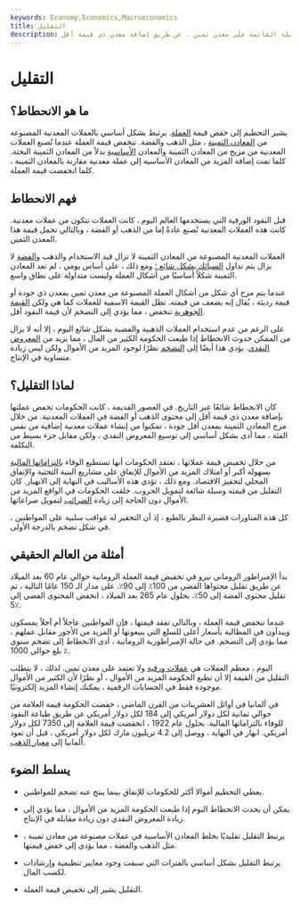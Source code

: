 ```yaml
---
keywords: Economy,Economics,Macroeconomics
title: التقليل
description: يشير التخفيض إلى خفض قيمة العملة ، خاصة العملة القائمة على معدن ثمين ، عن طريق إضافة معدن ذي قيمة أقل.
---
```


# التقليل
## ما هو الانحطاط؟

يشير التحطيم إلى خفض قيمة [العملة](/currency). يرتبط بشكل أساسي بالعملات المعدنية المصنوعة من [المعادن الثمينة](/preciousmetal) ، مثل الذهب والفضة. تنخفض قيمة العملة عندما تُصنع العملات المعدنية من مزيج من المعادن الثمينة والمعادن [الأساسية](/base-metals) بدلاً من المعادن الثمينة البحتة. كلما تمت إضافة المزيد من المعادن الأساسية إلى عملة معدنية مقارنة بالمعادن الثمينة ، كلما انخفضت قيمة العملة.

## فهم الانحطاط

قبل النقود الورقية التي يستخدمها العالم اليوم ، كانت العملات تتكون من عملات معدنية. كانت هذه العملات المعدنية تُصنع عادةً إما من الذهب أو الفضة ، وبالتالي تحمل قيمة هذا المعدن الثمين.

العملات المعدنية المصنوعة من المعادن الثمينة لا تزال قيد الاستخدام والذهب [والفضة](/silver) لا يزال يتم تداول [السبائك بشكل شائع ؛](/bullion) ومع ذلك ، على أساس يومي ، لم تعد المعادن الثمينة شكلاً أساسيًا من أشكال العملة وليست متداولة على نطاق واسع.

عندما يتم مزج أي شكل من أشكال العملة المصنوعة من معدن ثمين بمعدن ذي جودة أو قيمة رديئة ، يُقال إنه يضعف من قيمته. تظل القيمة الاسمية للعملات كما هي ولكن [القيمة الجوهرية](/intrinsicvalue) تنخفض ، مما يؤدي إلى التضخم لأن قيمة النقود أقل.

على الرغم من عدم استخدام العملات الذهبية والفضية بشكل شائع اليوم ، إلا أنه لا يزال من الممكن حدوث الانحطاط إذا طبعت الحكومة الكثير من المال ، مما يزيد من [المعروض النقدي](/moneysupply). يؤدي هذا أيضًا إلى [التضخم](/inflation) نظرًا لوجود المزيد من الأموال ولكن ليس زيادة متساوية في الإنتاج.

## لماذا التقليل؟

كان الانحطاط شائعًا عبر التاريخ. في العصور القديمة ، كانت الحكومات تخفض عملتها بإضافة معدن ذي قيمة أقل إلى محتوى الذهب أو الفضة في العملات المعدنية. من خلال مزج المعادن الثمينة بمعدن أقل جودة ، تمكنوا من إنشاء عملات معدنية إضافية من نفس الفئة ، مما أدى بشكل أساسي إلى توسيع المعروض النقدي ، ولكن مقابل جزء بسيط من التكلفة.

من خلال تخفيض قيمة عملاتها ، تعتقد الحكومات أنها تستطيع الوفاء [بالتزاماتها المالية](/obligation) بسهولة أكبر أو امتلاك المزيد من الأموال للإنفاق على مشاريع البنية التحتية والإنفاق المحلي لتحفيز الاقتصاد. ومع ذلك ، تؤدي هذه الأساليب في النهاية إلى الانهيار. كان التقليل من قيمته وسيلة شائعة لتمويل الحروب. خلقت الحكومات في الواقع المزيد من الأموال دون الحاجة إلى زيادة [الضرائب](/taxes) لتمويل صراعاتها.

كل هذه المناورات قصيرة النظر بالطبع ، إذ أن التحقير له عواقب سلبية على المواطنين ، في شكل تضخم بالدرجة الأولى.

## أمثلة من العالم الحقيقي

بدأ الإمبراطور الروماني نيرو في تخفيض قيمة العملة الرومانية حوالي عام 60 بعد الميلاد عن طريق تقليل محتواها الفضي من 100٪ إلى 90٪. على مدار الـ 150 عامًا التالية ، تم تقليل محتوى الفضة إلى 50٪. بحلول عام 265 بعد الميلاد ، انخفض المحتوى الفضي إلى 5٪.

عندما تنخفض قيمة العملة ، وبالتالي تفقد قيمتها ، فإن المواطنين عاجلاً أم آجلاً يمسكون ويبدأون في المطالبة بأسعار أعلى للسلع التي يبيعونها أو المزيد من الأجور مقابل عملهم ، مما يؤدي إلى التضخم. في حالة الإمبراطورية الرومانية ، أدى الانحطاط إلى تضخم سنوي بلغ حوالي 1000 ٪.

اليوم ، معظم العملات هي [عملات ورقية](/fiatmoney) ولا تعتمد على معدن ثمين. لذلك ، لا يتطلب التقليل من القيمة إلا أن تطبع الحكومة المزيد من الأموال ، أو نظرًا لأن الكثير من الأموال موجودة فقط في الحسابات الرقمية ، يمكنك إنشاء المزيد إلكترونيًا.

في ألمانيا في أوائل العشرينات من القرن الماضي ، خفضت الحكومة قيمة العلامة من حوالي ثمانية لكل دولار أمريكي إلى 184 لكل دولار أمريكي عن طريق طباعة النقود للوفاء بالتزاماتها المالية. بحلول عام 1922 ، انخفضت قيمة العلامة إلى 7350 لكل دولار أمريكي. انهار في النهاية ، ووصل إلى 4.2 تريليون مارك لكل دولار أمريكي ، قبل أن تعود ألمانيا إلى [معيار الذهب](/goldstandard).

## يسلط الضوء

- يعطي التحطيم أموالا أكثر للحكومات للإنفاق بينما ينتج عنه تضخم للمواطنين.

- يمكن أن يحدث الانحطاط اليوم إذا طبعت الحكومة المزيد من الأموال ، مما يؤدي إلى زيادة المعروض النقدي دون زيادة مقابلة في الإنتاج.

- يرتبط التقليل تقليديًا بخلط المعادن الأساسية في عملات مصنوعة من معادن ثمينة ، مثل الذهب والفضة ، مما يؤدي إلى خفض قيمتها.

- يرتبط التقليل بشكل أساسي بالفترات التي سبقت وجود معايير تنظيمية وإرشادات لكسب المال.

- التقليل يشير إلى تخفيض قيمة العملة.


